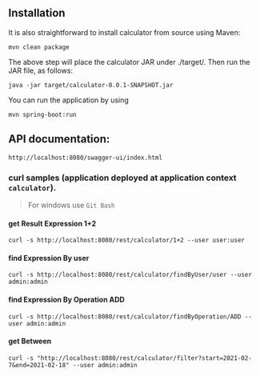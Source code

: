 ## Installation

It is also straightforward to install calculator from source using Maven:

`mvn clean package`

The above step will place the calculator JAR under ./target/.
Then run the JAR file, as follows:

`java -jar target/calculator-0.0.1-SNAPSHOT.jar`

You can run the application by using 

`mvn spring-boot:run`

## API documentation:
`http://localhost:8080/swagger-ui/index.html`

### curl samples (application deployed at application context `calculator`).
> For windows use `Git Bash`

#### get Result Expression 1+2
`curl -s http://localhost:8080/rest/calculator/1+2 --user user:user`

#### find Expression By user
`curl -s http://localhost:8080/rest/calculator/findByUser/user --user admin:admin`

#### find Expression By Operation ADD
`curl -s http://localhost:8080/rest/calculator/findByOperation/ADD --user admin:admin`

#### get Between
`curl -s "http://localhost:8080/rest/calculator/filter?start=2021-02-7&end=2021-02-18" --user admin:admin`